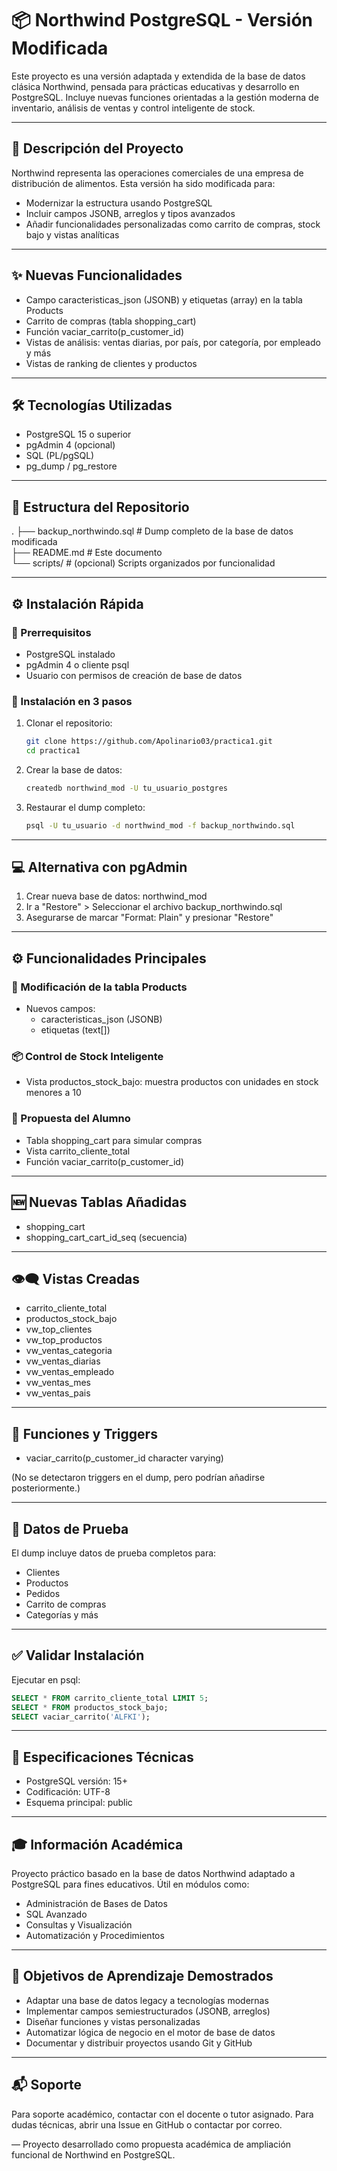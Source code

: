
# 📦 Northwind PostgreSQL - Versión Modificada

Este proyecto es una versión adaptada y extendida de la base de datos clásica Northwind, pensada para prácticas educativas y desarrollo en PostgreSQL. Incluye nuevas funciones orientadas a la gestión moderna de inventario, análisis de ventas y control inteligente de stock.

---

## 📘 Descripción del Proyecto

Northwind representa las operaciones comerciales de una empresa de distribución de alimentos. Esta versión ha sido modificada para:

- Modernizar la estructura usando PostgreSQL
- Incluir campos JSONB, arreglos y tipos avanzados
- Añadir funcionalidades personalizadas como carrito de compras, stock bajo y vistas analíticas

---

## ✨ Nuevas Funcionalidades

- Campo caracteristicas_json (JSONB) y etiquetas (array) en la tabla Products
- Carrito de compras (tabla shopping_cart)
- Función vaciar_carrito(p_customer_id)
- Vistas de análisis: ventas diarias, por país, por categoría, por empleado y más
- Vistas de ranking de clientes y productos

---

## 🛠 Tecnologías Utilizadas

- PostgreSQL 15 o superior
- pgAdmin 4 (opcional)
- SQL (PL/pgSQL)
- pg_dump / pg_restore

---

## 📁 Estructura del Repositorio

.
├── backup_northwindo.sql          # Dump completo de la base de datos modificada  
├── README.md                      # Este documento  
└── scripts/                       # (opcional) Scripts organizados por funcionalidad

---

## ⚙️ Instalación Rápida

### 🔑 Prerrequisitos

- PostgreSQL instalado
- pgAdmin 4 o cliente psql
- Usuario con permisos de creación de base de datos

### 🚀 Instalación en 3 pasos

1. Clonar el repositorio:

   ```bash
   git clone https://github.com/Apolinario03/practica1.git
   cd practica1
   ```

2. Crear la base de datos:

   ```bash
   createdb northwind_mod -U tu_usuario_postgres
   ```

3. Restaurar el dump completo:

   ```bash
   psql -U tu_usuario -d northwind_mod -f backup_northwindo.sql
   ```

---

## 💻 Alternativa con pgAdmin

1. Crear nueva base de datos: northwind_mod
2. Ir a "Restore" > Seleccionar el archivo backup_northwindo.sql
3. Asegurarse de marcar "Format: Plain" y presionar "Restore"

---

## ⚙️ Funcionalidades Principales

### 🛒 Modificación de la tabla Products

- Nuevos campos:
  - caracteristicas_json (JSONB)
  - etiquetas (text[])

### 📦 Control de Stock Inteligente

- Vista productos_stock_bajo: muestra productos con unidades en stock menores a 10

### 🧠 Propuesta del Alumno

- Tabla shopping_cart para simular compras
- Vista carrito_cliente_total
- Función vaciar_carrito(p_customer_id)

---

## 🆕 Nuevas Tablas Añadidas

- shopping_cart
- shopping_cart_cart_id_seq (secuencia)

---

## 👁️‍🗨️ Vistas Creadas

- carrito_cliente_total
- productos_stock_bajo
- vw_top_clientes
- vw_top_productos
- vw_ventas_categoria
- vw_ventas_diarias
- vw_ventas_empleado
- vw_ventas_mes
- vw_ventas_pais

---

## 🧠 Funciones y Triggers

- vaciar_carrito(p_customer_id character varying)

(No se detectaron triggers en el dump, pero podrían añadirse posteriormente.)

---

## 🧪 Datos de Prueba

El dump incluye datos de prueba completos para:
- Clientes
- Productos
- Pedidos
- Carrito de compras
- Categorías y más

---

## ✅ Validar Instalación

Ejecutar en psql:

```sql
SELECT * FROM carrito_cliente_total LIMIT 5;
SELECT * FROM productos_stock_bajo;
SELECT vaciar_carrito('ALFKI');
```

---

## 📐 Especificaciones Técnicas

- PostgreSQL versión: 15+
- Codificación: UTF-8
- Esquema principal: public

---

## 🎓 Información Académica

Proyecto práctico basado en la base de datos Northwind adaptado a PostgreSQL para fines educativos. Útil en módulos como:

- Administración de Bases de Datos
- SQL Avanzado
- Consultas y Visualización
- Automatización y Procedimientos

---

## 🧭 Objetivos de Aprendizaje Demostrados

- Adaptar una base de datos legacy a tecnologías modernas
- Implementar campos semiestructurados (JSONB, arreglos)
- Diseñar funciones y vistas personalizadas
- Automatizar lógica de negocio en el motor de base de datos
- Documentar y distribuir proyectos usando Git y GitHub

---

## 📬 Soporte

Para soporte académico, contactar con el docente o tutor asignado. Para dudas técnicas, abrir una Issue en GitHub o contactar por correo.

—
Proyecto desarrollado como propuesta académica de ampliación funcional de Northwind en PostgreSQL.
